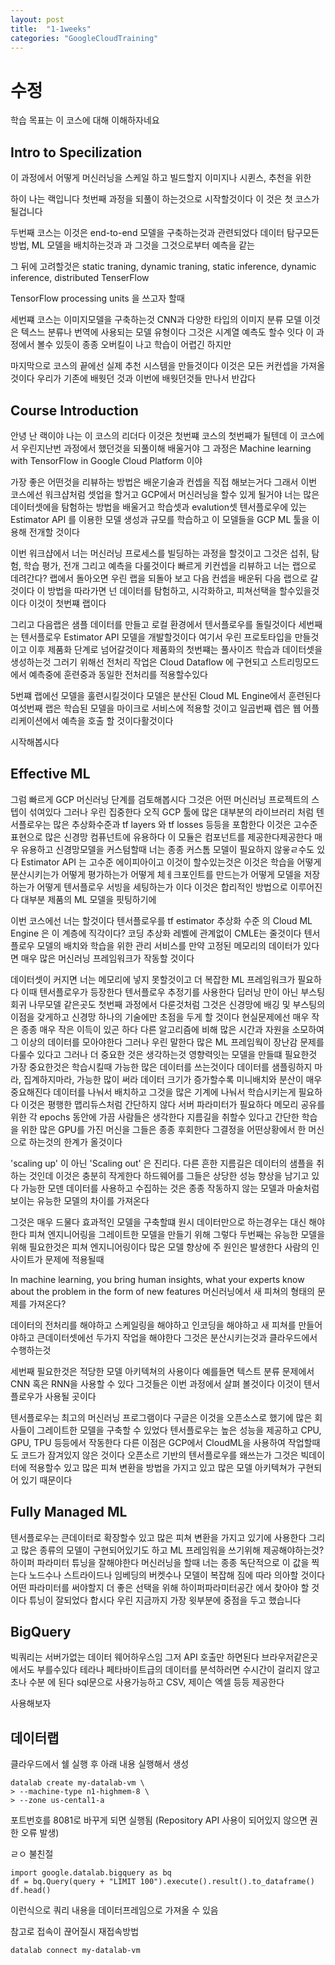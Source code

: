 ```yaml
---
layout: post
title:  "1-1weeks"
categories: "GoogleCloudTraining"
---
```


# 수정

학습 목표는 이 코스에 대해 이해하자네요

## Intro to Specilization

이 과정에서 어떻게 머신러닝을 스케일 하고 빌드할지 이미지나 시퀸스, 추천을 위한

하이 나는 랙입니다
첫번째 과정을 되풀이 하는것으로 시작할것이다
이 것은 첫 코스가 될겁니다

두번째 코스는 이것은 end-to-end 모델을 구축하는것과 관련되었다
데이터 탐구모든 방법,  ML 모델을 배치하는것과 과 그것을 그것으로부터 예측을 같는

그 뒤에 고려할것은 
static traning, dynamic traning, static inference, dynamic inference, 
distributed TenserFlow

TensorFlow processing units 을 쓰고자 할때

세번쨰 코스는 이미지모델을 구축하는것
CNN과 다양한 타입의 이미지 분류 모델
이것은 텍스느 분류나 번역에 사용되는 모델 유형이다
그것은 시계열 예측도 할수 잇다
이 과정에서 볼수 있듯이 종종 오버킬이 나고 학습이 어렵긴 하지만

마지막으로 코스의 끝에선 실제 추천 시스템을 만들것이다
이것은 모든 커컨셉을 가져올것이다
우리가 기존에 배웟던 것과 이번에 배웟던것들
만나서 반갑다

## Course Introduction

안녕 난 랙이야
나는 이 코스의 리더다
이것은 첫번쨰 코스의 첫번째가 될텐데
이 코스에서 우린지난번 과정에서 했던것을 되풀이해 배울거야
그 과정은 Machine learning with TensorFlow in Google Cloud Platform 이야

가장 좋은 어떤것을 리뷰하는 방법은 배운기술과 컨셉을 직접 해보는거다
그래서 이번 코스에선 워크샵처럼 셋업을 할거고
GCP에서 머신러닝을 할수 있게 될거야
너는 많은 데이터셋에을 탐험하는 방법을 배울거고
학습셋과 evalution셋 
텐서플로우에 있는 Estimator API 를 이용한 모델 생성과 
규모를 학습하고 이 모델들을 GCP ML 툴을 이용해 전개할 것이다

이번 워크샵에서 너는 머신러닝 프로세스를 빌딩하는 과정을 할것이고
그것은 섭취, 탐험, 학습 평가, 전개 그리고 예측을 다룰것이다
빠르게 키컨셉을 리뷰하고 너는 랩으로 데려간다?
랩에서 돌아오면
우린 랩을 되돌아 보고 다음 컨셉을 배운뒤 다음 랩으로 갈것이다
이 방법을 따라가면
넌 데이터를 탐험하고, 시각화하고, 피쳐선택을 할수있을것이다
이것이 첫번쨰 랩이다

그리고 다음랩은 샘플 데이터를 만들고 로컬 환경에서 텐서플로우를 돌릴것이다
세번째는 텐서플로우 Estimator API 모델을 개발할것이다
여기서 우린 프로토타입을 만들것이고 이후 제품화 단계로 넘어갈것이다
제품화의 첫번쨰는 풀사이즈 학습과 데이터셋을 생성하는것
그러기 위해선 전처리 작업은 Cloud Dataflow 에 구현되고
스트리밍모드에서 예측중에 훈련중과 동일한 전처리를 적용할수있다

5번쨰 랩에선 모델을 훌련시킬것이다
모델은 분산된 Cloud ML Engine에서 훈련된다
여섯번째 랩은 학습된 모델을 마이크로 서비스에 적용할 것이고
일곱번째 렙은 웹 어플리케이션에서 예측을 호출 할 것이다활것이다

시작해봅시다

## Effective ML

그럼 빠르게 GCP 머신러닝 단계를 검토해봅시다
그것은 어떤 머신러닝 프로젝트의 스텝이 섞여있다
그러나 우린 집중한다 오직 GCP 툴에
많은 대부분의 라이브러리 처럼
텐서플로우는 많은 추상화수준과 tf layers 와 tf losses  등등을 포함한다
이것은 고수준 표현으로 많은 신경망 컴퓨넌트에 유용하다
이 모듈은 컴포넌트를 제공한다제공한다
매우 유용하고 신경망모델을 커스텀할때
너는 종종 커스톰 모델이 필요하지 않읗ㄹ수도 있다
Estimator API 는 고수준 에이피아이고 이것이 할수있는것은
이것은 학습을 어떻게 분산시키는가
어떻게 평가하는가
어떻게 체ㅔ크포인트를 만드는가
어떻게 모델을 저장하는가
어떻게 텐서플로우 서빙을 세팅하는가 이다
이것은 합리적인 방법으로 이루어진다 대부분 제품의 ML 모델을 핏팅하기에

이번 코스에선 너는 할것이다 텐서플로우를 tf estimator 추상화 수준 의
Cloud ML Engine 은 이 계층에 직각이다?
코딩 추상화 레벨에 관계없이 CMLE는 줄것이다 텐서플로우 모델의 배치와 학습을 위한 관리 서비스를
만약 고정된 메모리의 데이터가 있다면 매우 많은 머신러닝 프레임워크가 작동할 것이다

데이터셋이 커지면 너는 메모리에 넣지 못할것이고
더 복잡한 ML 프레임워크가 필요하다
이때 텐서플로우가 등장한다
텐서플로우 추정기를 사용한다 딥러닝 만이 아닌 부스팅 회귀 나무모델 같은곳도
첫번째 과정에서 다룬것처럼 그것은 신경망에 배깅 및 부스팅의 이점을 갖게하고
신경망 하나의 기술에만 초점을 두게 할 것이다
현실문제에선 매우 작은 종종 매우 작은 이득이 있곤 하다 다른 알고리즘에 비해
많은 시간과 자원을 소모하여 그 이상의 데이터를 모아야한다
그러나 우린 말한다
많은 ML 프레임웍이 장난감 문제를 다룰수 있다고
그러나 더 중요한 것은 생각하는것 영향력잇는 모델을 만들떄 필요한것
가장 중요한것은 학습시킬때 가능한 많은 데이터를 쓰는것이다
데이터를 샘플링하지 마라, 집계하지마라, 가능한 많이 써라
데이터 크기가 증가할수록 미니배치와 분산이 매우 중요해진다
데이터를 나눠서 배치하고 그것을 많은 기계에 나눠서 학습시키는게 필요하다
이것은 평행한 맵리듀스처럼 간단하지 않다
서버 파라미터가 필요하다 메모리 공유를 위한 각 epochs 동안에
가끔 사람들은 생각한다 지름길을 취할수 있다고
간단한 학습을 위한 많은 GPU를 가진 머신을
그들은 종종 후회한다 그결정을 어떤상황에서
한 머신으로 하는것의 한계가 올것이다

'scaling up' 이 아닌 'Scaling out' 은 진리다. 
다른 흔한 지름길은 데이터의 샘플을 취하는 것인데
이것은 충분히 작게한다 하드웨어를
그들은 상당한 성능 향상을 남기고 있다
가능한 모덴 데이터를 사용하고 수집하는 것은 종종 작동하지 않는 모델과
마술처럼보이는 유능한 모델의 차이를 가져온다

그것은 매우 드물다 효과적인 모델을 구축할떄 원시 데이터만으로 하는경우는
대신 해야한다 피쳐 엔지니어링을 그레이트한 모델을 만들기 위해
그렇다 두번째는 유능한 모델을 위해 필요한것은 피쳐 엔지니어링이다
많은 모델 향상에 주 원인은 발생한다 사람의 인사이트가 문제에 적용될때

In machine learning, you bring human insights, what your experts know about the problem in the form of new features
머신러닝에서 새 피쳐의 형태의 문제를 가져온다?

데이터의 전처리를 해야하고
스케일링을 해야하고 인코딩을 해야하고 새 피쳐를 만들어야하고 
큰데이터셋에선 두가지 작업을 해야한다 그것은 분산시키는것과 클라우드에서 수행하는것 

세번째 필요한것은 적당한 모델 아키텍쳐의 사용이다
예를들면 텍스트 분류 문제에서 CNN 혹은 RNN을 사용할 수 있다
그것들은 이번 과정에서 살펴 볼것이다
이것이 텐서플로우가 사용될 곳이다

텐서플로우는 최고의 머신러닝 프로그램이다 
구글은 이것을 오픈소스로 했기에 많은 회사들이 그레이트한 모델을 구축할 수 있었다
텐서플로우는 높은 성능을 제공하고 CPU, GPU, TPU 등등에서 작동한다
다른 이점은 GCP에서 CloudML을 사용하여 작업할때도 코드가 잠겨있지 않은 것이다
오픈소르 기반의 텐서플로우를 왜쓰는가
그것은 빅데이터에 적용할수 있고 많은 피쳐 변환을 방법을 가지고 있고 많은 모델 아키텍쳐가 구현되어 있기 때문이다


## Fully Managed ML

텐서플로우는 큰데이터로 확장할수 있고 많은 피쳐 변환을 가지고 있기에 사용한다
그리고 많은 종류의 모델이 구현되어있기도 하고
ML 프레임워을 쓰기위해 제공해야하는것?
하이퍼 파라미터 튜닝을 잘해야한다
머신러닝을 할때 너는 종종 독단적으로 이 값을 찍는다
노드수나 스트라이드나 임베딩의 버켓수나 
모델이 복잡해 짐에 따라 의아할 것이다 어떤 파라미터를 써야할지
더 좋은 선택을 위해 하이퍼파라미터공간 에서 찾아야 할 것이다
튜닝이 잘되었다 합시다
우린 지금까지 가장 윗부분에 중점을 두고 했습니다



## BigQuery
빅쿼리는 서버가없는 데이터 웨어하우스임
그저 API 호출만 하면된다 브라우저같은곳에서도 부를수있다
테라나 페타바이트급의 데이터를 분석하러면 수시간이 걸리지 않고 초나 수분 에 된다
sql문으로 사용가능하고 CSV, 제이슨 엑셀 등등 제공한다

사용해보자


## 데이터랩 

클라우드에서 쉘 실행 후 아래 내용 실행해서 생성
```
datalab create my-datalab-vm \
> --machine-type n1-highmem-8 \
> --zone us-cental1-a
```

포트번호를 8081로 바꾸게 되면 실행됨
(Repository API 사용이 되어있지 않으면 권한 오류 발생)

ㄹㅇ 불친절


```
import google.datalab.bigquery as bq
df = bq.Query(query + "LIMIT 100").execute().result().to_dataframe()
df.head()

```
이런식으로 쿼리 내용을 데이터프레임으로 가져올 수 있음


참고로 접속이 끊어질시 재접속방법
```
datalab connect my-datalab-vm
```

